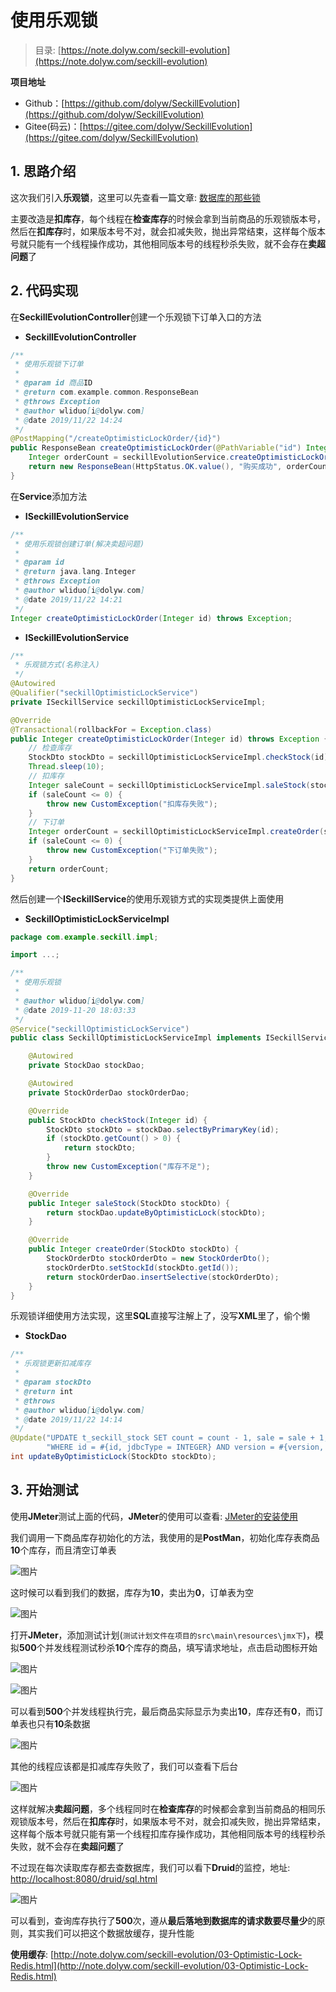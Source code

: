 # 使用乐观锁

> 目录: [https://note.dolyw.com/seckill-evolution](https://note.dolyw.com/seckill-evolution)

**项目地址**

* Github：[https://github.com/dolyw/SeckillEvolution](https://github.com/dolyw/SeckillEvolution)
* Gitee(码云)：[https://gitee.com/dolyw/SeckillEvolution](https://gitee.com/dolyw/SeckillEvolution)

## 1. 思路介绍

这次我们引入**乐观锁**，这里可以先查看一篇文章: [数据库的那些锁](http://note.dolyw.com/database/01-DB-Lock.html)

主要改造是**扣库存**，每个线程在**检查库存**的时候会拿到当前商品的乐观锁版本号，然后在**扣库存**时，如果版本号不对，就会扣减失败，抛出异常结束，这样每个版本号就只能有一个线程操作成功，其他相同版本号的线程秒杀失败，就不会存在**卖超问题**了

## 2. 代码实现

在**SeckillEvolutionController**创建一个乐观锁下订单入口的方法

* **SeckillEvolutionController**

```java
/**
 * 使用乐观锁下订单
 *
 * @param id 商品ID
 * @return com.example.common.ResponseBean
 * @throws Exception
 * @author wliduo[i@dolyw.com]
 * @date 2019/11/22 14:24
 */
@PostMapping("/createOptimisticLockOrder/{id}")
public ResponseBean createOptimisticLockOrder(@PathVariable("id") Integer id) throws Exception {
    Integer orderCount = seckillEvolutionService.createOptimisticLockOrder(id);
    return new ResponseBean(HttpStatus.OK.value(), "购买成功", orderCount);
}
```

在**Service**添加方法

* **ISeckillEvolutionService**

```java
/**
 * 使用乐观锁创建订单(解决卖超问题)
 *
 * @param id
 * @return java.lang.Integer
 * @throws Exception
 * @author wliduo[i@dolyw.com]
 * @date 2019/11/22 14:21
 */
Integer createOptimisticLockOrder(Integer id) throws Exception;
```

* **ISeckillEvolutionService**

```java
/**
 * 乐观锁方式(名称注入)
 */
@Autowired
@Qualifier("seckillOptimisticLockService")
private ISeckillService seckillOptimisticLockServiceImpl;

@Override
@Transactional(rollbackFor = Exception.class)
public Integer createOptimisticLockOrder(Integer id) throws Exception {
    // 检查库存
    StockDto stockDto = seckillOptimisticLockServiceImpl.checkStock(id);
    Thread.sleep(10);
    // 扣库存
    Integer saleCount = seckillOptimisticLockServiceImpl.saleStock(stockDto);
    if (saleCount <= 0) {
        throw new CustomException("扣库存失败");
    }
    // 下订单
    Integer orderCount = seckillOptimisticLockServiceImpl.createOrder(stockDto);
    if (saleCount <= 0) {
        throw new CustomException("下订单失败");
    }
    return orderCount;
}
```

然后创建一个**ISeckillService**的使用乐观锁方式的实现类提供上面使用

* **SeckillOptimisticLockServiceImpl**

```java
package com.example.seckill.impl;

import ...;

/**
 * 使用乐观锁
 *
 * @author wliduo[i@dolyw.com]
 * @date 2019-11-20 18:03:33
 */
@Service("seckillOptimisticLockService")
public class SeckillOptimisticLockServiceImpl implements ISeckillService {

    @Autowired
    private StockDao stockDao;

    @Autowired
    private StockOrderDao stockOrderDao;

    @Override
    public StockDto checkStock(Integer id) {
        StockDto stockDto = stockDao.selectByPrimaryKey(id);
        if (stockDto.getCount() > 0) {
            return stockDto;
        }
        throw new CustomException("库存不足");
    }

    @Override
    public Integer saleStock(StockDto stockDto) {
        return stockDao.updateByOptimisticLock(stockDto);
    }

    @Override
    public Integer createOrder(StockDto stockDto) {
        StockOrderDto stockOrderDto = new StockOrderDto();
        stockOrderDto.setStockId(stockDto.getId());
        return stockOrderDao.insertSelective(stockOrderDto);
    }
}
```

乐观锁详细使用方法实现，这里**SQL**直接写注解上了，没写**XML**里了，偷个懒

* **StockDao**

```java
/**
 * 乐观锁更新扣减库存
 *
 * @param stockDto
 * @return int
 * @throws
 * @author wliduo[i@dolyw.com]
 * @date 2019/11/22 14:14
 */
@Update("UPDATE t_seckill_stock SET count = count - 1, sale = sale + 1, version = version + 1 " +
        "WHERE id = #{id, jdbcType = INTEGER} AND version = #{version, jdbcType = INTEGER}")
int updateByOptimisticLock(StockDto stockDto);
```

## 3. 开始测试

使用**JMeter**测试上面的代码，**JMeter**的使用可以查看: [JMeter的安装使用](http://note.dolyw.com/command/06-JMeter-Install.html)

我们调用一下商品库存初始化的方法，我使用的是**PostMan**，初始化库存表商品**10**个库存，而且清空订单表

![图片](https://cdn.jsdelivr.net/gh/wliduo/CDN@master/2019/11/20191122001.png)

这时候可以看到我们的数据，库存为**10**，卖出为**0**，订单表为空

![图片](https://cdn.jsdelivr.net/gh/wliduo/CDN@master/2019/11/20191123001.png)

打开**JMeter**，添加测试计划(`测试计划文件在项目的src\main\resources\jmx下`)，模拟**500**个并发线程测试秒杀**10**个库存的商品，填写请求地址，点击启动图标开始

![图片](https://cdn.jsdelivr.net/gh/wliduo/CDN@master/2019/11/20191122006.png)

![图片](https://cdn.jsdelivr.net/gh/wliduo/CDN@master/2019/11/20191122007.png)

可以看到**500**个并发线程执行完，最后商品实际显示为卖出**10**，库存还有**0**，而订单表也只有**10**条数据

![图片](https://cdn.jsdelivr.net/gh/wliduo/CDN@master/2019/11/20191123003.png)

其他的线程应该都是扣减库存失败了，我们可以查看下后台

![图片](https://cdn.jsdelivr.net/gh/wliduo/CDN@master/2019/11/20191123004.png)

这样就解决**卖超问题**，多个线程同时在**检查库存**的时候都会拿到当前商品的相同乐观锁版本号，然后在**扣库存**时，如果版本号不对，就会扣减失败，抛出异常结束，这样每个版本号就只能有第一个线程扣库存操作成功，其他相同版本号的线程秒杀失败，就不会存在**卖超问题**了

不过现在每次读取库存都去查数据库，我们可以看下**Druid**的监控，地址: [http://localhost:8080/druid/sql.html](http://localhost:8080/druid/sql.html)

![图片](https://cdn.jsdelivr.net/gh/wliduo/CDN@master/2019/11/20191123005.png)

可以看到，查询库存执行了**500**次，遵从**最后落地到数据库的请求数要尽量少**的原则，其实我们可以把这个数据放缓存，提升性能

**使用缓存**: [http://note.dolyw.com/seckill-evolution/03-Optimistic-Lock-Redis.html](http://note.dolyw.com/seckill-evolution/03-Optimistic-Lock-Redis.html)


